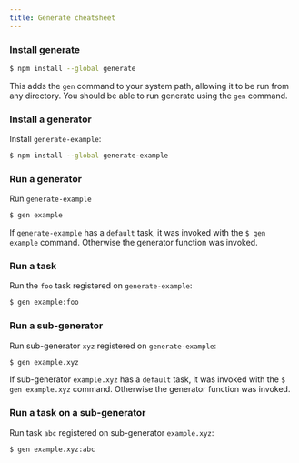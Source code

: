 ```yaml
---
title: Generate cheatsheet
---
```


### Install generate

```sh
$ npm install --global generate
```

This adds the `gen` command to your system path, allowing it to be run from any directory. You should be able to run generate using the `gen` command.

### Install a generator

Install `generate-example`:

```sh
$ npm install --global generate-example
```

### Run a generator

Run `generate-example`


```sh
$ gen example
```

If `generate-example` has a `default` task, it was invoked with the `$ gen example` command. Otherwise the generator function was invoked.

### Run a task

Run the `foo` task registered on `generate-example`:

```sh
$ gen example:foo
```

### Run a sub-generator

Run sub-generator `xyz` registered on `generate-example`:

```sh
$ gen example.xyz
```

If sub-generator `example.xyz` has a `default` task, it was invoked with the `$ gen example.xyz` command. Otherwise the generator function was invoked.

### Run a task on a sub-generator

Run task `abc` registered on sub-generator `example.xyz`:

```sh
$ gen example.xyz:abc
```

